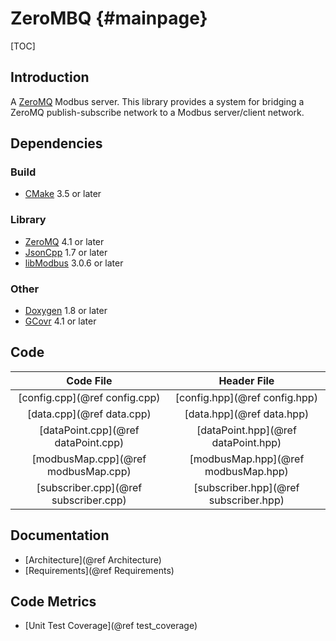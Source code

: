 # ZeroMBQ {#mainpage}
[TOC]

## Introduction
A [ZeroMQ](https://github.com/zeromq) Modbus server.  This library provides a system for bridging a ZeroMQ publish-subscribe network to a Modbus server/client network.

## Dependencies
### Build
* [CMake](https://cmake.org/) 3.5 or later

### Library
* [ZeroMQ](http://zeromq.org/) 4.1 or later
* [JsonCpp](https://github.com/open-source-parsers/jsoncpp) 1.7 or later 
* [libModbus](https://libmodbus.org/) 3.0.6 or later

### Other
* [Doxygen](http://www.doxygen.nl/index.html) 1.8 or later
* [GCovr](https://www.gcovr.com/en/stable/) 4.1 or later

## Code
|Code File|Header File|
|:-------:|:---------:|
|[config.cpp](@ref config.cpp)|[config.hpp](@ref config.hpp)|
|[data.cpp](@ref data.cpp)|[data.hpp](@ref data.hpp)|
|[dataPoint.cpp](@ref dataPoint.cpp)|[dataPoint.hpp](@ref dataPoint.hpp)|
|[modbusMap.cpp](@ref modbusMap.cpp)|[modbusMap.hpp](@ref modbusMap.hpp)|
|[subscriber.cpp](@ref subscriber.cpp)|[subscriber.hpp](@ref subscriber.hpp)|

## Documentation
* [Architecture](@ref Architecture) 
* [Requirements](@ref Requirements)

## Code Metrics
* [Unit Test Coverage](@ref test_coverage)
